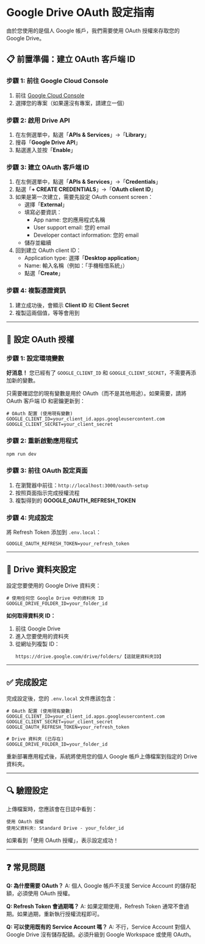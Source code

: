 # Google Drive OAuth 設定指南

由於您使用的是個人 Google 帳戶，我們需要使用 OAuth 授權來存取您的 Google Drive。

## 📋 **前置準備：建立 OAuth 客戶端 ID**

### 步驟 1: 前往 Google Cloud Console
1. 前往 [Google Cloud Console](https://console.cloud.google.com/)
2. 選擇您的專案（如果還沒有專案，請建立一個）

### 步驟 2: 啟用 Drive API
1. 在左側選單中，點選「**APIs & Services**」→「**Library**」
2. 搜尋「**Google Drive API**」
3. 點選進入並按「**Enable**」

### 步驟 3: 建立 OAuth 客戶端 ID
1. 在左側選單中，點選「**APIs & Services**」→「**Credentials**」
2. 點選「**+ CREATE CREDENTIALS**」→「**OAuth client ID**」
3. 如果是第一次建立，需要先設定 OAuth consent screen：
   - 選擇「**External**」
   - 填寫必要資訊：
     - App name: 您的應用程式名稱
     - User support email: 您的 email
     - Developer contact information: 您的 email
   - 儲存並繼續
4. 回到建立 OAuth client ID：
   - Application type: 選擇「**Desktop application**」
   - Name: 輸入名稱（例如：「手機租借系統」）
   - 點選「**Create**」

### 步驟 4: 複製憑證資訊
1. 建立成功後，會顯示 **Client ID** 和 **Client Secret**
2. 複製這兩個值，等等會用到

---

## 🔧 **設定 OAuth 授權**

### 步驟 1: 設定環境變數
**好消息！** 您已經有了 `GOOGLE_CLIENT_ID` 和 `GOOGLE_CLIENT_SECRET`，不需要再添加新的變數。

只需要確認您的現有變數是用於 OAuth（而不是其他用途）。如果需要，請將 OAuth 客戶端 ID 和密鑰更新到：

```env
# OAuth 配置 (使用現有變數)
GOOGLE_CLIENT_ID=your_client_id.apps.googleusercontent.com
GOOGLE_CLIENT_SECRET=your_client_secret
```

### 步驟 2: 重新啟動應用程式
```bash
npm run dev
```

### 步驟 3: 前往 OAuth 設定頁面
1. 在瀏覽器中前往：`http://localhost:3000/oauth-setup`
2. 按照頁面指示完成授權流程
3. 複製得到的 **GOOGLE_OAUTH_REFRESH_TOKEN**

### 步驟 4: 完成設定
將 Refresh Token 添加到 `.env.local`：

```env
GOOGLE_OAUTH_REFRESH_TOKEN=your_refresh_token
```

---

## 📂 **Drive 資料夾設定**

設定您要使用的 Google Drive 資料夾：

```env
# 使用任何您 Google Drive 中的資料夾 ID
GOOGLE_DRIVE_FOLDER_ID=your_folder_id
```

**如何取得資料夾 ID：**
1. 前往 Google Drive
2. 進入您要使用的資料夾
3. 從網址列複製 ID：
   ```
   https://drive.google.com/drive/folders/【這就是資料夾ID】
   ```

---

## ✅ **完成設定**

完成設定後，您的 `.env.local` 文件應該包含：

```env
# OAuth 配置 (使用現有變數)
GOOGLE_CLIENT_ID=your_client_id.apps.googleusercontent.com
GOOGLE_CLIENT_SECRET=your_client_secret
GOOGLE_OAUTH_REFRESH_TOKEN=your_refresh_token

# Drive 資料夾 (已存在)
GOOGLE_DRIVE_FOLDER_ID=your_folder_id
```

重新部署應用程式後，系統將使用您的個人 Google 帳戶上傳檔案到指定的 Drive 資料夾。

---

## 🔍 **驗證設定**

上傳檔案時，您應該會在日誌中看到：
```
使用 OAuth 授權
使用父資料夾: Standard Drive - your_folder_id
```

如果看到「使用 OAuth 授權」，表示設定成功！

---

## ❓ **常見問題**

**Q: 為什麼需要 OAuth？**
A: 個人 Google 帳戶不支援 Service Account 的儲存配額，必須使用 OAuth 授權。

**Q: Refresh Token 會過期嗎？**
A: 如果定期使用，Refresh Token 通常不會過期。如果過期，重新執行授權流程即可。

**Q: 可以使用既有的 Service Account 嗎？**
A: 不行，Service Account 對個人 Google Drive 沒有儲存配額。必須升級到 Google Workspace 或使用 OAuth。 